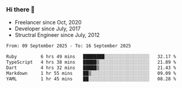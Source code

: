 ### Hi there 👋

- Freelancer since Oct, 2020
- Developer since July, 2017
- Structral Engineer since July, 2012

<!--START_SECTION:waka-->

```txt
From: 09 September 2025 - To: 16 September 2025

Ruby         6 hrs 49 mins   ████████░░░░░░░░░░░░░░░░░   32.17 %
TypeScript   4 hrs 38 mins   █████▒░░░░░░░░░░░░░░░░░░░   21.89 %
Dart         4 hrs 32 mins   █████▒░░░░░░░░░░░░░░░░░░░   21.43 %
Markdown     1 hr 55 mins    ██▒░░░░░░░░░░░░░░░░░░░░░░   09.09 %
YAML         1 hr 45 mins    ██░░░░░░░░░░░░░░░░░░░░░░░   08.28 %
```

<!--END_SECTION:waka-->

